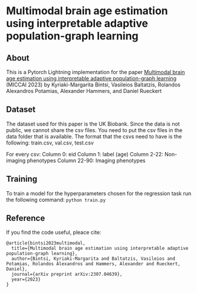 # Multimodal brain age estimation using interpretable adaptive population-graph learning

## About
This is a Pytorch Lightning implementation for the paper 
[Multimodal brain age estimation using interpretable adaptive population-graph learning](https://arxiv.org/abs/2307.04639)
(MICCAI 2023) by Kyriaki-Margarita Bintsi, Vasileios Baltatzis, Rolandos Alexandros Potamias, Alexander Hammers, and Daniel Rueckert

## Dataset
The dataset used for this paper is the UK Biobank. Since the data is not public, we cannot share the csv files.
You need to put the csv files in the data folder that is available.
The format that the csvs need to have is the following:
train.csv, val.csv, test.csv

For every csv:
Column 0: eid
Column 1: label (age)
Column 2-22: Non-imaging phenotypes
Column 22-90: Imaging phenotypes

## Training
To train a model for the hyperparameters chosen for the regression task run the following command:
`python train.py`

## Reference
If you find the code useful, pleace cite: 
```
@article{bintsi2023multimodal,
  title={Multimodal brain age estimation using interpretable adaptive population-graph learning},
  author={Bintsi, Kyriaki-Margarita and Baltatzis, Vasileios and Potamias, Rolandos Alexandros and Hammers, Alexander and Rueckert, Daniel},
  journal={arXiv preprint arXiv:2307.04639},
  year={2023}
}
```